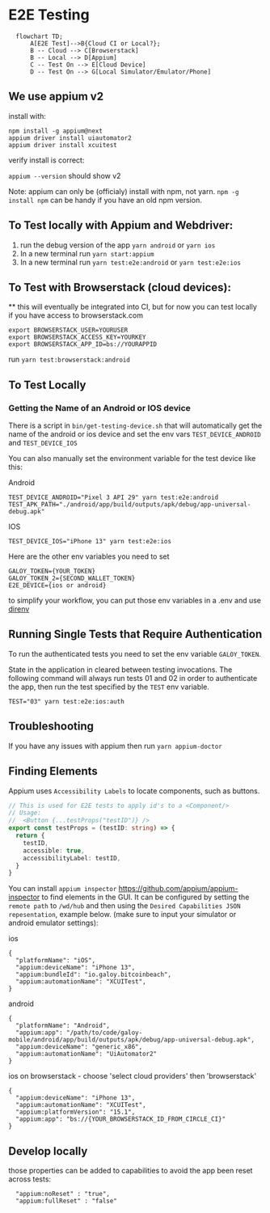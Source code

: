 # E2E Testing

```mermaid
  flowchart TD;
      A[E2E Test]-->B{Cloud CI or Local?};
      B -- Cloud --> C[Browserstack]
      B -- Local --> D[Appium]
      C -- Test On --> E[Cloud Device]
      D -- Test On --> G[Local Simulator/Emulator/Phone]
```

## We use appium v2

install with:

```
npm install -g appium@next
appium driver install uiautomator2
appium driver install xcuitest
```

verify install is correct:

`appium --version` should show v2

Note: appium can only be (officialy) install with npm, not yarn.
`npm -g install npm` can be handy if you have an old npm version.

## To Test locally with Appium and Webdriver:

1. run the debug version of the app `yarn android` or `yarn ios`
2. In a new terminal run `yarn start:appium`
3. In a new terminal run `yarn test:e2e:android` or `yarn test:e2e:ios`

## To Test with Browserstack (cloud devices):

\*\* this will eventually be integrated into CI, but for now you can test locally if you have
access to browserstack.com

```
export BROWSERSTACK_USER=YOURUSER
export BROWSERSTACK_ACCESS_KEY=YOURKEY
export BROWSERSTACK_APP_ID=bs://YOURAPPID
```

run `yarn test:browserstack:android`

## To Test Locally

### Getting the Name of an Android or IOS device

There is a script in `bin/get-testing-device.sh` that will automatically get the name of the android or ios device and set the env vars `TEST_DEVICE_ANDROID` and `TEST_DEVICE_IOS`

You can also manually set the environment variable for the test device like this:

Android

```
TEST_DEVICE_ANDROID="Pixel 3 API 29" yarn test:e2e:android
TEST_APK_PATH="./android/app/build/outputs/apk/debug/app-universal-debug.apk"
```

IOS

```
TEST_DEVICE_IOS="iPhone 13" yarn test:e2e:ios
```

Here are the other env variables you need to set

```
GALOY_TOKEN={YOUR_TOKEN}
GALOY_TOKEN_2={SECOND_WALLET_TOKEN}
E2E_DEVICE={ios or android}
```

to simplify your workflow, you can put those env variables in a .env and use [direnv](https://direnv.net/)

## Running Single Tests that Require Authentication

To run the authenticated tests you need to set the env variable `GALOY_TOKEN`.

State in the application in cleared between testing invocations. The following command will always run tests 01 and 02 in order to authenticate the app, then run the test specified by the `TEST` env variable.

```
TEST="03" yarn test:e2e:ios:auth
```

## Troubleshooting

If you have any issues with appium then run `yarn appium-doctor`

## Finding Elements

Appium uses `Accessibility Labels` to locate components, such as buttons.

```ts
// This is used for E2E tests to apply id's to a <Component/>
// Usage:
//  <Button {...testProps("testID")} />
export const testProps = (testID: string) => {
  return {
    testID,
    accessible: true,
    accessibilityLabel: testID,
  }
}
```

You can install `appium inspector` https://github.com/appium/appium-inspector to find elements in the GUI. It can be configured by setting the `remote path` to `/wd/hub` and then using the `Desired Capabilities JSON repesentation`, example below. (make sure to input your simulator or android emulator settings):

ios

```
{
  "platformName": "iOS",
  "appium:deviceName": "iPhone 13",
  "appium:bundleId": "io.galoy.bitcoinbeach",
  "appium:automationName": "XCUITest",
}
```

android

```
{
  "platformName": "Android",
  "appium:app": "/path/to/code/galoy-mobile/android/app/build/outputs/apk/debug/app-universal-debug.apk",
  "appium:deviceName": "generic_x86",
  "appium:automationName": "UiAutomator2"
}
```

ios on browserstack - choose 'select cloud providers' then 'browserstack'

```
{
  "appium:deviceName": "iPhone 13",
  "appium:automationName": "XCUITest",
  "appium:platformVersion": "15.1",
  "appium:app": "bs://{YOUR_BROWSERSTACK_ID_FROM_CIRCLE_CI}"
}
```

## Develop locally

those properties can be added to capabilities to avoid the app been reset across tests:

```
  "appium:noReset" : "true",
  "appium:fullReset" : "false"
```
